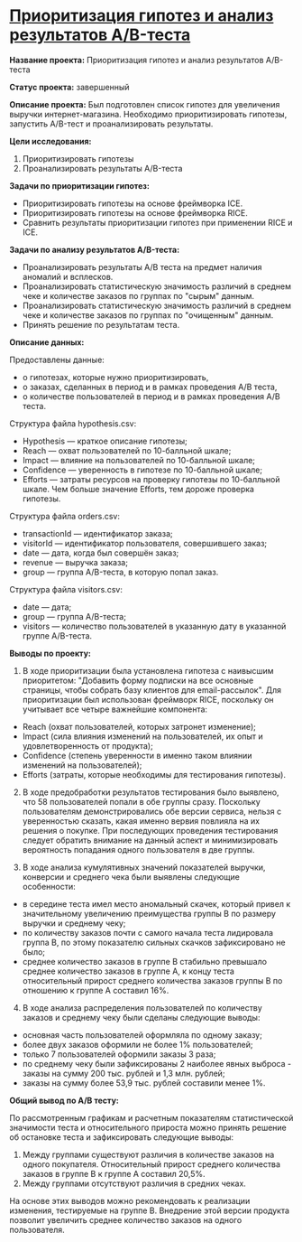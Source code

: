 # [Приоритизация гипотез и анализ результатов A/B-теста](https://github.com/AnnaBulkina/Data-Analytics-Projects/blob/main/DA_hypotheses/hypotheses-and-a-b-test.ipynb "Приоритизация гипотез и анализ результатов A/B-теста")

**Название проекта:** Приоритизация гипотез и анализ результатов A/B-теста

**Статус проекта:** завершенный

**Описание проекта:** Был подготовлен список гипотез для увеличения выручки интернет-магазина. Необходимо приоритизировать гипотезы, запустить A/B-тест и проанализировать результаты.

**Цели исследования:**

1. Приоритизировать гипотезы
2. Проанализировать результаты A/B-теста

**Задачи по приоритизации гипотез:**

- Приоритизировать гипотезы на основе фреймворка ICE.
- Приоритизировать гипотезы на основе фреймворка RICE.
- Сравнить результаты приоритизации гипотез при применении RICE и ICE.

**Задачи по анализу результатов A/B-теста:**

- Проанализировать результаты A/B теста на предмет наличия аномалий и всплесков.
- Проанализировать статистическую значимость различий в среднем чеке и количестве заказов по группах по "сырым" данным.
- Проанализировать статистическую значимость различий в среднем чеке и количестве заказов по группах по "очищенным" данным.
- Принять решение по результатам теста.

**Описание данных:**

Предоставлены данные:

- о гипотезах, которые нужно приоритизировать,
- о заказах, сделанных в период и в рамках проведения A/B теста,
- о количестве пользователей в период и в рамках проведения A/B теста.

Структура файла hypothesis.csv:

- Hypothesis — краткое описание гипотезы;
- Reach — охват пользователей по 10-балльной шкале;
- Impact — влияние на пользователей по 10-балльной шкале;
- Confidence — уверенность в гипотезе по 10-балльной шкале;
- Efforts — затраты ресурсов на проверку гипотезы по 10-балльной шкале. Чем больше значение Efforts, тем дороже проверка гипотезы.

Структура файла orders.csv:

- transactionId — идентификатор заказа;
- visitorId — идентификатор пользователя, совершившего заказ;
- date — дата, когда был совершён заказ;
- revenue — выручка заказа;
- group — группа A/B-теста, в которую попал заказ.

Структура файла visitors.csv:

- date — дата;
- group — группа A/B-теста;
- visitors — количество пользователей в указанную дату в указанной группе A/B-теста.

**Выводы по проекту:**

1. В ходе приоритизации была установлена гипотеза с наивысшим приоритетом: "Добавить форму подписки на все основные страницы, чтобы собрать базу клиентов для email-рассылок". Для приоритизации был использован фреймворк RICE, поскольку он учитывает все четыре важнейшие компонента:
- Reach (охват пользователей, которых затронет изменение);
- Impact (сила влияния изменений на пользователей, их опыт и удовлетворенность от продукта);
- Confidence (степень уверенности в именно таком влиянии изменений на пользователей);
- Efforts (затраты, которые необходимы для тестирования гипотезы).

2. В ходе предобработки результатов тестирования было выявлено, что 58 пользователей попали в обе группы сразу. Поскольку пользователям демонстрировались обе версии сервиса, нельзя с уверенностью сказать, какая именно вервия повлияла на их решения о покупке. При последующих проведения тестирования следует обратить внимание на данный аспект и минимизировать вероятность попадания одного пользователя в две группы.


3. В ходе анализа кумулятивных значений показателей выручки, конверсии и среднего чека были выявлены следующие особенности:
- в середине теста имел место аномальный скачек, который привел к значительному увеличению преимущества группы B по размеру выручки и среднему чеку;
- по количеству заказов почти с самого начала теста лидировала группа B, по этому показателю сильных скачков зафиксировано не было;
- среднее количество заказов в группе B стабильно превышало среднее количество заказов в группе А, к концу теста относительный прирост среднего количества заказов группы B по отношению к группе А составил 16%.

4. В ходе анализа распределения пользователей по количеству заказов и среднему чеку были сделаны следующие выводы:
- основная часть пользователей оформляла по одному заказу;
- более двух заказов оформили не более 1% пользователей;
- только 7 пользователей оформили заказы 3 раза;
- по среднему чеку были зафиксированы 2 наиболее явных выброса - заказы на сумму 200 тыс. рублей и 1,3 млн. рублей;
- заказы на сумму более 53,9 тыс. рублей составили менее 1%.

**Общий вывод по A/B тесту:**

По рассмотренным графикам и расчетным показателям статистической значимости теста и относительного прироста можно принять решение об остановке теста и зафиксировать следующие выводы:
1. Между группами существуют различия в количестве заказов на одного покупателя. Относительный прирост среднего количества заказов в группе B к группе А составил 20,5%.
2. Между группами отсутствуют различия в средних чеках.

На основе этих выводов можно рекомендовать к реализации изменения, тестируемые на группе B. Внедрение этой версии продукта позволит увеличить среднее количество заказов на одного пользователя.
